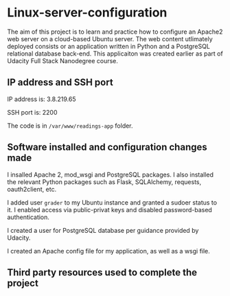 # Linux-server-configuration
The aim of this project is to learn and practice how to configure an Apache2 web server on a cloud-based Ubuntu server. The web content utlimately deployed consists or an application written in Python and a PostgreSQL relational database back-end. This applicaiton was created earlier as part of Udacity Full Stack Nanodegree course.  

## IP address and SSH port
IP address is: 3.8.219.65

SSH port is: 2200

The code is in `/var/www/readings-app` folder. 

## Software installed and configuration changes made
I insalled Apache 2, mod_wsgi and PostgreSQL packages. I also installed the relevant Python packages such as Flask, SQLAlchemy, requests, oauth2client, etc. 

I added user `grader` to my Ubuntu instance and granted a sudoer status to it. I enabled access via public-privat keys and disabled password-based authentication. 

I created a user for PostgreSQL database per guidance provided by Udacity. 

I created an Apache config file for my application, as well as a wsgi file. 

## Third party resources used to complete the project
